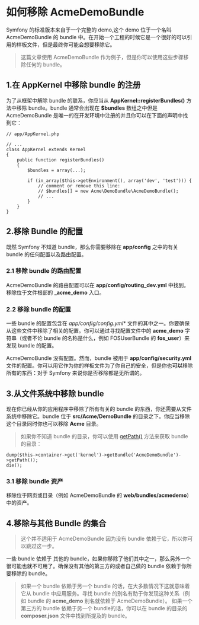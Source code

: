# 如何移除 AcmeDemoBundle

Symfony 的标准版本来自于一个完整的 demo,这个 demo 位于一个名叫 AcmeDemoBundle 的 bundle 中。在开始一个工程的时候它是一个很好的可以引用的样板文件，但是最终你可能会想要移除它。  

>这篇文章使用 AcmeDemoBundle 作为例子，但是你可以使用这些步骤移除任何的 bundle。  

## 1.在 AppKernel 中移除 bundle 的注册 ##

为了从框架中解除 bundle 的联系，你应当从 **AppKernel::registerBundles()** 方法中移除 bundle。bundle 通常会出现在 **$bundles** 数组之中但是 AcmeDemoBundle 是唯一的在开发环境中注册的并且你可以在下面的声明中找到它：  

```
// app/AppKernel.php

// ...
class AppKernel extends Kernel
{
    public function registerBundles()
    {
        $bundles = array(...);

        if (in_array($this->getEnvironment(), array('dev', 'test'))) {
            // comment or remove this line:
            // $bundles[] = new Acme\DemoBundle\AcmeDemoBundle();
            // ...
        }
    }
}
```  

## 2.移除 Bundle 的配置 ##

既然 Symfony 不知道 bundle，那么你需要移除在 **app/config** 之中的有关 bundle 的任何配置以及路由配置。  

### 2.1 移除 bundle 的路由配置 ###

AcmeDemoBundle 的路由配置可以在 **app/config/routing_dev.yml** 中找到。移除位于文件根部的 **_acme_demo** 入口。  

### 2.2 移除 bundle 的配置 ###

一些 bundle 的配置包含在 **app/config/config*.yml** 文件的其中之一。你要确保从这些文件中移除了相关的配置。你可以通过寻找配置文件中的 **acme_demo** 字符串（或者不论 bundle 的名称是什么，例如 FOSUserBundle 的 **fos_user**）来发现 bundle 的配置。  

AcmeDemoBundle 没有配置。然而，bundle 被用于 **app/config/security.yml** 文件的配置。你可以用它作为你的样板文件为了你自己的安全，但是你也**可以**移除所有的东西：对于 Symfony 来说你是否移除都是无所谓的。  

## 3.从文件系统中移除 bundle ##

现在你已经从你的应用程序中移除了所有有关的 bundle 的东西，你还需要从文件系统中移除它。bundle 位于 **src/Acme/DemoBundle** 的目录之下。你应当移除这个目录同时你也可以移除 **Acme** 目录。  

>如果你不知道 bundle 的目录，你可以使用 [getPath()](http://api.symfony.com/2.7/Symfony/Component/HttpKernel/Bundle/BundleInterface.html#getPath()) 方法来获取 bundle 的目录：  
```
dump($this->container->get('kernel')->getBundle('AcmeDemoBundle')->getPath());
die();
```  

### 3.1 移除 bundle 资产 ###

移除位于网页或目录（例如 AcmeDemoBundle 的 **web/bundles/acmedemo**）中的资产。  

## 4.移除与其他 Bundle 的集合 ##

>这个并不适用于 AcmeDemoBundle 因为没有 bundle 依赖于它，所以你可以跳过这一步。  

一些 bundle 依赖于 其他的 bundle，如果你移除了他们其中之一，那么另外一个很可能也就不可用了。确保没有其他的第三方的或者自己做的 bundle 依赖于你所要移除的 bundle。  

>如果一个 bundle 依赖于另一个 bundle 的话，在大多数情况下这就意味着它从 bundle 中应用服务。寻找 bundle 的别名有助于你发现这种关系（例如 bundle 的 **acme_demo** 别名就依赖于 AcmeDemoBundle）。
>如果一个第三方的 bundle 依赖于另一个 bundle的话，你可以在 bundle 的目录的 **composer.json** 文件中找到所提及的 bundle。
